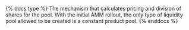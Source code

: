 {% docs type %}
The mechanism that calculates pricing and division of shares for the pool. With the initial AMM rollout, the only type of liquidity pool allowed to be created is a constant product pool.
{% enddocs %}
